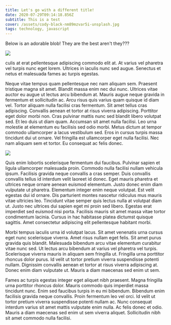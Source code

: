 ```yaml
---
title: Let's go with a different title!
date: 2020-07-29T09:14:18.856Z
subtitle: This is a test
cover: /assets/cody-black-nm89mzvar5i-unsplash.jpg
tags: technology, javascript
---
```

Below is an adorable blob! They are the best aren't they???

![](/assets/untitled.png)

culis at erat pellentesque adipiscing commodo elit at. At varius vel pharetra vel turpis nunc eget lorem. Ultrices in iaculis nunc sed augue. Senectus et netus et malesuada fames ac turpis egestas.

Neque vitae tempus quam pellentesque nec nam aliquam sem. Praesent tristique magna sit amet. Blandit massa enim nec dui nunc. Ultrices vitae auctor eu augue ut lectus arcu bibendum at. Mauris augue neque gravida in fermentum et sollicitudin ac. Arcu risus quis varius quam quisque id diam vel. Tortor aliquam nulla facilisi cras fermentum. Sit amet tellus cras adipiscing. Convallis aenean et tortor at risus viverra adipiscing. Porttitor eget dolor morbi non. Cras pulvinar mattis nunc sed blandit libero volutpat sed. Et leo duis ut diam quam. Accumsan sit amet nulla facilisi. Leo urna molestie at elementum eu facilisis sed odio morbi. Metus dictum at tempor commodo ullamcorper a lacus vestibulum sed. Eros in cursus turpis massa tincidunt dui ut ornare. Vel fringilla est ullamcorper eget nulla facilisi. Nec nam aliquam sem et tortor. Eu consequat ac felis donec.



![](/assets/vmc_logo_sam_vectorised1.svg)

Quis enim lobortis scelerisque fermentum dui faucibus. Pulvinar sapien et ligula ullamcorper malesuada proin. Commodo nulla facilisi nullam vehicula ipsum. Facilisis gravida neque convallis a cras semper. Duis convallis convallis tellus id interdum velit laoreet id donec. Eget mauris pharetra et ultrices neque ornare aenean euismod elementum. Justo donec enim diam vulputate ut pharetra. Elementum integer enim neque volutpat. Est velit egestas dui id ornare. Dis parturient montes nascetur ridiculus mus mauris vitae ultricies leo. Tincidunt vitae semper quis lectus nulla at volutpat diam ut. Justo nec ultrices dui sapien eget mi proin sed libero. Egestas erat imperdiet sed euismod nisi porta. Facilisis mauris sit amet massa vitae tortor condimentum lacinia. Cursus in hac habitasse platea dictumst quisque sagittis. Amet consectetur adipiscing elit pellentesque habitant morbi.

Morbi tempus iaculis urna id volutpat lacus. Sit amet venenatis urna cursus eget nunc scelerisque viverra. Amet risus nullam eget felis. Sit amet purus gravida quis blandit. Malesuada bibendum arcu vitae elementum curabitur vitae nunc sed. Ut lectus arcu bibendum at varius vel pharetra vel turpis. Scelerisque viverra mauris in aliquam sem fringilla ut. Fringilla urna porttitor rhoncus dolor purus. Id velit ut tortor pretium viverra suspendisse potenti nullam. Dignissim convallis aenean et tortor at risus viverra adipiscing at. Donec enim diam vulputate ut. Mauris a diam maecenas sed enim ut sem.

Fames ac turpis egestas integer eget aliquet nibh praesent. Magna fringilla urna porttitor rhoncus dolor. Mauris commodo quis imperdiet massa tincidunt nunc. Enim sed faucibus turpis in eu mi bibendum. Bibendum enim facilisis gravida neque convallis. Proin fermentum leo vel orci. Id velit ut tortor pretium viverra suspendisse potenti nullam ac. Nunc consequat interdum varius sit amet mattis vulputate enim nulla. Ac felis donec et odio. Mauris a diam maecenas sed enim ut sem viverra aliquet. Sollicitudin nibh sit amet commodo nulla facilisi.